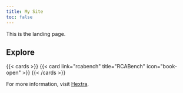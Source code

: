 ```yaml
---
title: My Site
toc: false
---
```


This is the landing page.

## Explore

{{< cards >}}
  {{< card link="rcabench" title="RCABench" icon="book-open" >}}
{{< /cards >}}


For more information, visit [Hextra](https://imfing.github.io/hextra).
